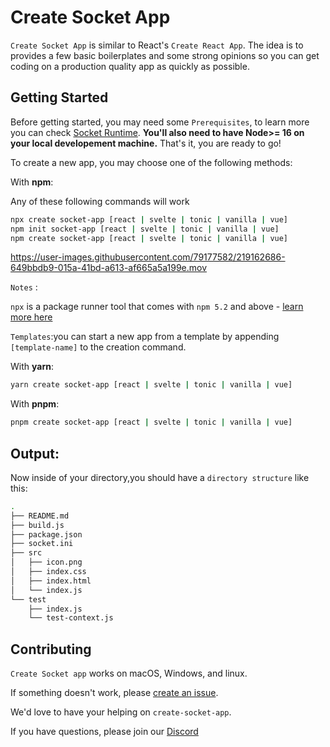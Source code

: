 
# Create Socket App 

`Create Socket App` is similar to React's `Create React App`. The idea is to provides a
few basic boilerplates and some strong opinions so you can get coding on a
production quality app as quickly as possible.

## Getting Started 

Before getting started, you may need some `Prerequisites`, to learn more you can check
[Socket Runtime](https://sockets.sh/).
**You'll also need to have Node>= 16 on your local developement machine.**
That's it, you are ready to go!

To create a new app, you may choose one of the following methods: 

With **npm**:

Any of these following commands will work
```bash
npx create socket-app [react | svelte | tonic | vanilla | vue]
npm init socket-app [react | svelte | tonic | vanilla | vue]
npm create socket-app [react | svelte | tonic | vanilla | vue]

```

https://user-images.githubusercontent.com/79177582/219162686-649bbdb9-015a-41bd-a613-af665a5a199e.mov  


`Notes` : 

`npx` is a package runner tool that comes with `npm 5.2` and above - [learn more here](https://blog.npmjs.org/post/162869356040/introducing-npx-an-npm-package-runner#:~:text=npx%20is%20a%20tool%20intended%20to%20help%20round,tools%20and%20other%20executables%20hosted%20on%20the%20registry.)

`Templates`:you can start a new app from a template by appending `[template-name]` to the creation command.

<!-- I was thinking ,it will be nice to add a video tutorial or screenshoots for each command and option. -->

With **yarn**:
```bash
yarn create socket-app [react | svelte | tonic | vanilla | vue]
```

With **pnpm**:
```bash
pnpm create socket-app [react | svelte | tonic | vanilla | vue]
```

## Output:

Now inside of your directory,you should have a `directory structure` like this:

```bash
.
├── README.md
├── build.js
├── package.json
├── socket.ini
├── src
│   ├── icon.png
│   ├── index.css
│   ├── index.html
│   └── index.js
└── test
    ├── index.js
    └── test-context.js
```

## Contributing 

`Create Socket app` works on macOS, Windows, and linux.  

If something doesn't work, please [create an issue](https://github.com/socketsupply/create-socket-app).  

We'd love to have your helping on `create-socket-app`.  

If you have questions, please join our [Discord](https://discord.com/invite/YPV32gKCsH)
